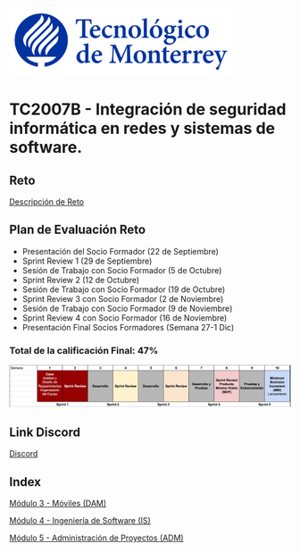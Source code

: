 ![Tec de Monterrey](images/logotecmty.png)
# TC2007B - Integración de seguridad informática en redes y sistemas de software.

## Reto
[Descripción de Reto](https://docs.google.com/document/d/12nZ1qbT4GDq9uWYvZXYNcMZ_70WpESA9OkysxWUXYEc/edit?usp=sharing)

## Plan de Evaluación Reto

- Presentación del Socio Formador (22 de Septiembre)
- Sprint Review 1 (29 de Septiembre)
- Sesión de Trabajo con Socio Formador (5 de Octubre)
- Sprint Review 2 (12 de Octubre)
- Sesión de Trabajo con Socio Formador (19 de Octubre)
- Sprint Review 3 con Socio Formador (2 de Noviembre)
- Sesión de Trabajo con Socio Formador (9 de Noviembre)
- Sprint Review 4 con Socio Formador (16 de Noviembre)
- Presentación Final Socios Formadores (Semana 27-1 Dic)

### **Total de la calificación Final: 47%**


![Cronograma](images/planificacion.jpg)




## Link Discord
[Discord](https://discord.gg/A2BWyf798)

## Index
[Módulo 3 - Móviles (DAM)](/mobile/README.md)

[Módulo 4 - Ingeniería de Software (IS)](/software_engineering/README.md)

[Módulo 5 - Administración de Proyectos (ADM)](/project_admin/README.md)

